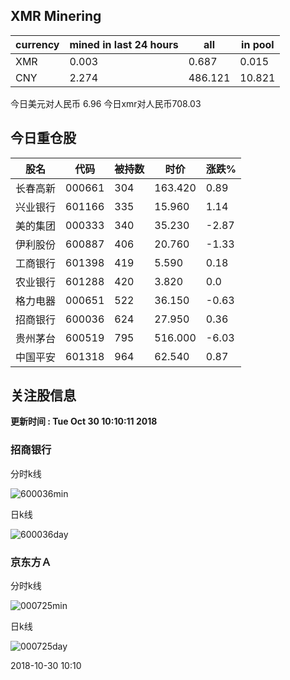 ## XMR Minering

|currency|mined in last 24 hours|all|in pool|
|---|---|---|---|
|XMR|0.003|0.687|0.015|
|CNY|2.274|486.121|10.821|

今日美元对人民币 6.96	今日xmr对人民币708.03


## 今日重仓股 

|股名|代码|被持数|时价|涨跌%|
|---|---|---|---|---|
|长春高新|000661|304|163.420|0.89|
|兴业银行|601166|335|15.960|1.14|
|美的集团|000333|340|35.230|-2.87|
|伊利股份|600887|406|20.760|-1.33|
|工商银行|601398|419|5.590|0.18|
|农业银行|601288|420|3.820|0.0|
|格力电器|000651|522|36.150|-0.63|
|招商银行|600036|624|27.950|0.36|
|贵州茅台|600519|795|516.000|-6.03|
|中国平安|601318|964|62.540|0.87|

## 关注股信息
**更新时间 : Tue Oct 30 10:10:11 2018**
### 招商银行 
分时k线

![600036min](http://image.sinajs.cn/newchart/min/n/sh600036.gif)

日k线

![600036day](http://image.sinajs.cn/newchart/daily/n/sh600036.gif)

### 京东方Ａ 
分时k线

![000725min](http://image.sinajs.cn/newchart/min/n/sz000725.gif)

日k线

![000725day](http://image.sinajs.cn/newchart/daily/n/sz000725.gif)

2018-10-30 10:10